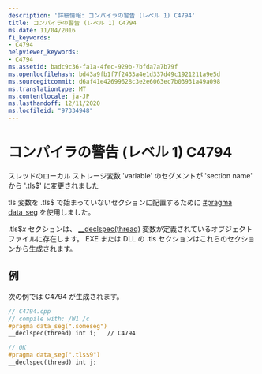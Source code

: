 ```yaml
---
description: '詳細情報: コンパイラの警告 (レベル 1) C4794'
title: コンパイラの警告 (レベル 1) C4794
ms.date: 11/04/2016
f1_keywords:
- C4794
helpviewer_keywords:
- C4794
ms.assetid: badc9c36-fa1a-4fec-929b-7bfda7a7b79f
ms.openlocfilehash: bd43a9fb1f7f2433a4e1d337d49c1921211a9e5d
ms.sourcegitcommit: d6af41e42699628c3e2e6063ec7b03931a49a098
ms.translationtype: MT
ms.contentlocale: ja-JP
ms.lasthandoff: 12/11/2020
ms.locfileid: "97334948"
---
```

# <a name="compiler-warning-level-1-c4794"></a>コンパイラの警告 (レベル 1) C4794

スレッドのローカル ストレージ変数 'variable' のセグメントが 'section name' から '.tls$' に変更されました

tls 変数を .tls$ で始まっていないセクションに配置するために [#pragma data_seg](../../preprocessor/data-seg.md) を使用しました。

.tls$*x* セクションは、 [__declspec(thread)](../../cpp/thread.md) 変数が定義されているオブジェクト ファイルに存在します。 EXE または DLL の .tls セクションはこれらのセクションから生成されます。

## <a name="example"></a>例

次の例では C4794 が生成されます。

```cpp
// C4794.cpp
// compile with: /W1 /c
#pragma data_seg(".someseg")
__declspec(thread) int i;   // C4794

// OK
#pragma data_seg(".tls$9")
__declspec(thread) int j;
```
